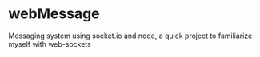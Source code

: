 # webMessage
Messaging system using socket.io and node, a quick project to familiarize myself with web-sockets
